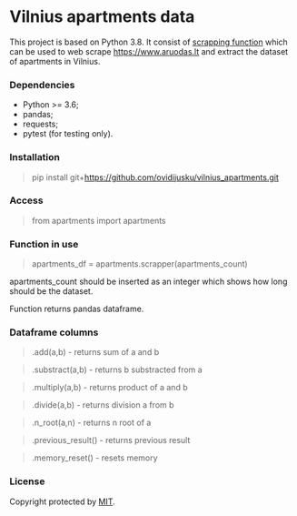 # Vilnius apartments data

This project is based on Python 3.8. It consist of [scrapping function](https://github.com/ovidijusku/vilnius_apartments/blob/main/apartments/apartments.py) which can be used to web scrape https://www.aruodas.lt and extract the dataset of apartments in Vilnius.

### Dependencies
* Python >= 3.6;
* pandas;
* requests;
* pytest (for testing only).

### Installation

> pip install git+https://github.com/ovidijusku/vilnius_apartments.git

### Access

> from apartments import apartments

### Function in use

> apartments_df = apartments.scrapper(apartments_count)

apartments_count should be inserted as an integer which shows how long should be the dataset.

Function returns pandas dataframe.

### Dataframe columns

> .add(a,b) - returns sum of a and b

> .substract(a,b) - returns b substracted from a

> .multiply(a,b) - returns product of a and b

> .divide(a,b) - returns division a from b

> .n_root(a,n) - returns n root of a

> .previous_result() - returns previous result

> .memory_reset() - resets memory

### License

Copyright protected by [MIT](https://github.com/ovidijusku/calc/blob/main/LICENSE).

